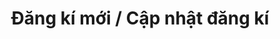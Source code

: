 ---
title: "Đăng kí mới / Cập nhật đăng kí"
image1 : "/vi/violentregister/ParentViewNewUpdate.png"
comment1: "Nếu bạn là Phụ Huynh và Học Sinh, bạn sẽ nhìn thấy màn hình này.
VÙNG TƯƠNG TÁC : - Hủy bỏ : nhấn để hủy bỏ đăng kí theo dõi này."
comment2: "Nếu bạn là Giám Sát Viên và Giáo Viên, bạn sẽ nhìn thấy màn hình này.
VÙNG TƯƠNG TÁC : - Chấp nhận/ Từ chối : nhấn để chấp nhận hoặc không sau đó trở lại trang chủ. - Yêu cầu cập nhật: nhấn để yêu đưa ra yêu cầu cập nhật. - Cancel : nhấn để hủy bỏ đăng kí theo dõi này."
img_title1: "Hình 01"
img1_coords1 : "240,470,270,500"
img1_link1: "/post/vi/violentregister/parentviewnewupdate/step80_cancel_confirm/"
image2: "/vi/violentregister/teacherViewNewUpdate.png"
img_title2: "Hình 02"
img2_coords1: "230,470,275,497"
img2_link1: "/post/vi/step77_violent_register/"
img2_coords2: "90,470,182,497"
img2_link2: "/post/vi/violentregister/step81_teacher_reject/"
img2_coords3: "5,470,50,497"
img2_link3: "/post/vi/step77_violent_register/"
tranvi : "/post/vi/violentregister/step79_parent_teacher_view_new_update/"
tranen : "/post/en/violentregister/step79_parent_teacher_view_new_update/"
pos : "1"
---